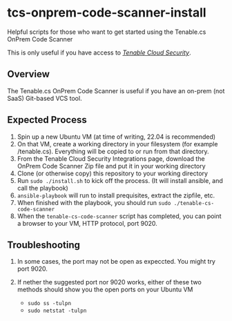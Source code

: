 # tcs-onprem-code-scanner-install
Helpful scripts for those who want to get started using the Tenable.cs OnPrem Code Scanner

This is only useful if you have access to *[Tenable Cloud Security](https://www.tenable.com/products/tenable-cs)*.

## Overview

The Tenable.cs OnPrem Code Scanner is useful if you have an on-prem (not SaaS) Git-based VCS tool.

## Expected Process

1. Spin up a new Ubuntu VM (at time of writing, 22.04 is recommended)
2. On that VM, create a working directory in your filesystem (for example /tenable.cs). Everything will be copied to or run from that directory.
3. From the Tenable Cloud Security Integrations page, download the OnPrem Code Scanner Zip file and put it in your working directory
4. Clone (or otherwise copy) this repository to your working directory
5. Run `sudo ./install.sh` to kick off the process. (It will install ansible, and call the playbook)
6. `ansible-playbook` will run to install prequisites, extract the zipfile, etc.
7. When finished with the playbook, you should run `sudo ./tenable-cs-code-scanner`
8. When the `tenable-cs-code-scanner` script has completed, you can point a browser to your VM, HTTP protocol, port 9020.

## Troubleshooting

1. In some cases, the port may not be open as expeccted. You might try port 9020. 
2. If nether the suggested port nor 9020 works, either of these two methods should show you the open ports on your Ubuntu VM

    * `sudo ss -tulpn`
    * `sudo netstat -tulpn`
